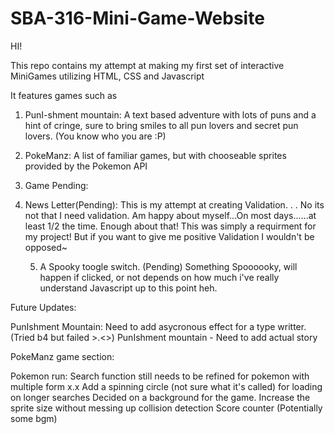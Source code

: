 # SBA-316-Mini-Game-Website

HI!

This repo contains my attempt at making my first set of interactive MiniGames
utilizing HTML, CSS and Javascript

It features games such as

1. PunI-shment mountain:
   A text based adventure with lots of puns and a hint of cringe, sure to bring smiles to all
   pun lovers and secret pun lovers. (You know who you are :P)

2. PokeManz: A list of familiar games, but with chooseable sprites provided by the Pokemon API

3. Game Pending:

4. News Letter(Pending):
   This is my attempt at creating Validation. . .
   No its not that I need validation. Am happy about myself...On most days......at least 1/2 the time.
   Enough about that!
   This was simply a requirment for my project!
   But if you want to give me positive Validation I wouldn't be opposed~

   5. A Spooky toogle switch. (Pending)
      Something Spoooooky, will happen if clicked, or not
      depends on how much i've really understand Javascript up to this point heh.

Future Updates:

PunIshment Mountain:
Need to add asycronous effect for a type writter. (Tried b4 but failed >.<>)
PunIshment mountain - Need to add actual story

PokeManz game section:

Pokemon run:
Search function still needs to be refined for pokemon with multiple form x.x
Add a spinning circle (not sure what it's called) for loading on longer searches
Decided on a background for the game.
Increase the sprite size without messing up collision detection
Score counter
(Potentially some bgm)
